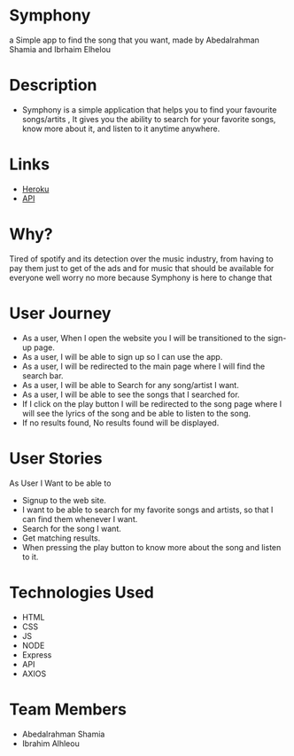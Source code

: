 # Symphony

a Simple app to find the song that you want, made by Abedalrahman Shamia and Ibrhaim Elhelou

# Description

- Symphony is a simple application that helps you to find your favourite songs/artits , It gives you the ability to search for your favorite songs, know more about it, and listen to it anytime anywhere.

# Links

- [Heroku ](https://songfinderexpress.herokuapp.com/)
- [API](https://rapidapi.com/apidojo/api/shazam)

# Why?

Tired of spotify and its detection over the music industry, from having to pay them just to get of the ads and for music that should be available for everyone well worry no more because Symphony is here to change that

# User Journey

- As a user, When I open the website you I will be transitioned to the sign-up page.
- As a user, I will be able to sign up so I can use the app.
- As a user, I will be redirected to the main page where I will find the search bar.
- As a user, I will be able to Search for any song/artist I want.
- As a user, I will be able to see the songs that I searched for.
- If I click on the play button I will be redirected to the song page where I will see the lyrics of the song and be able to listen to the song.
- If no results found, No results found will be displayed.

# User Stories

As User I Want to be able to

- Signup to the web site.
- I want to be able to search for my favorite songs and artists, so that I can find them whenever I want.
- Search for the song I want.
- Get matching results.
- When pressing the play button to know more about the song and listen to it.

# Technologies Used

- HTML
- CSS
- JS
- NODE
- Express
- API
- AXIOS

# Team Members

- Abedalrahman Shamia
- Ibrahim Alhleou
